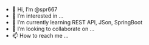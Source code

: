 - 👋 Hi, I’m @spr667
- 👀 I’m interested in ...
- 🌱 I’m currently learning REST API, JSon, SpringBoot
- 💞️ I’m looking to collaborate on ...
- 📫 How to reach me ...

<!---
spr667/spr667 is a ✨ special ✨ repository because its `README.md` (this file) appears on your GitHub profile.
You can click the Preview link to take a look at your changes.
--->
